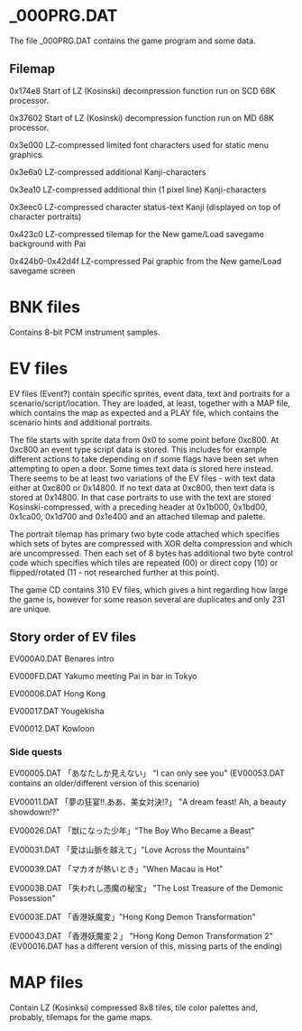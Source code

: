 # _000PRG.DAT

The file _000PRG.DAT contains the game program and some data.

## Filemap

0x174e8 Start of LZ (Kosinski) decompression function run on SCD 68K processor.

0x37602 Start of LZ (Kosinski) decompression function run on MD 68K processor.

0x3e000 LZ-compressed limited font characters used for static menu graphics.

0x3e6a0 LZ-compressed additional Kanji-characters

0x3ea10 LZ-compressed additional thin (1 pixel line) Kanji-characters

0x3eec0 LZ-compressed character status-text Kanji (displayed on top of character portraits)

0x423c0 LZ-compressed tilemap for the New game/Load savegame background with Pai

0x424b0-0x42d4f LZ-compressed Pai graphic from the New game/Load savegame screen

# BNK files

Contains 8-bit PCM instrument samples.

# EV files

EV files (Event?) contain specific sprites, event data, text and portraits for a scenario/script/location. They are loaded, at least, together with a MAP file, which contains the map as expected and a PLAY file, which contains the scenario hints and additional portraits.

The file starts with sprite data from 0x0 to some point before 0xc800. At 0xc800 an event type script data is stored. This includes for example different actions to take depending on if some flags have been set when attempting to open a door. Some times text data is stored here instead. There seems to be at least two variations of the EV files - with text data either at 0xc800 or 0x14800. If no text data at 0xc800, then text data is stored at 0x14800. In that case portraits to use with the text are stored Kosinski-compressed, with a preceding header at 0x1b000, 0x1bd00, 0x1ca00, 0x1d700 and 0x1e400 and an attached tilemap and palette.

The portrait tilemap has primary two byte code attached which specifies which sets of bytes are compressed with XOR delta compression and which are uncompressed. Then each set of 8 bytes has additional two byte control code which specifies which tiles are repeated (00) or direct copy (10) or flipped/rotated (11 - not researched further at this point).

The game CD contains 310 EV files, which gives a hint regarding how large the game is, however for some reason several are duplicates and only 231 are unique.

## Story order of EV files

EV000A0.DAT Benares intro

EV000FD.DAT Yakumo meeting Pai in bar in Tokyo

EV00006.DAT Hong Kong

EV00017.DAT Yougekisha

EV00012.DAT Kowloon

### Side quests

EV00005.DAT 「あなたしか見えない」 "I can only see you" (EV00053.DAT contains an older/different version of this scenario)

EV00011.DAT 「夢の狂宴!!.ああ、美女対決!?」 "A dream feast! Ah, a beauty showdown!?"

EV00026.DAT 「獣になった少年」"The Boy Who Became a Beast"

EV00031.DAT 「愛は山脈を越えて」"Love Across the Mountains"

EV00039.DAT 「マカオが熱いとき」"When Macau is Hot"

EV0003B.DAT 「失われし憑魔の秘宝」 "The Lost Treasure of the Demonic Possession"

EV0003E.DAT 「香港妖魔変」"Hong Kong Demon Transformation"

EV00043.DAT 「香港妖魔変２」 "Hong Kong Demon Transformation 2" (EV00016.DAT has a different version of this, missing parts of the ending)

# MAP files

Contain LZ (Kosinksi) compressed 8x8 tiles, tile color palettes and, probably, tilemaps for the game maps.
